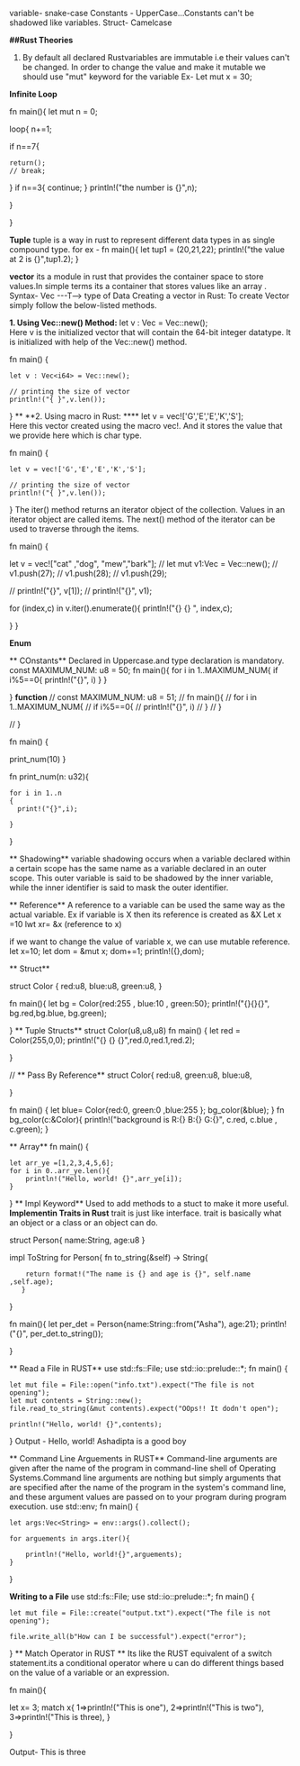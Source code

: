 variable- snake-case
Constants - UpperCase...Constants can't be shadowed like variables.
Struct- Camelcase


**##Rust Theories**
1. By default all declared Rustvariables are immutable i.e their values can't be changed.
   In order to change the value and make it mutable we should use "mut" keyword for the variable 
   Ex- Let mut x = 30;
   
**Infinite Loop**
   
fn main(){
let mut n = 0;

loop{
n+=1;

if n==7{

    return();
    // break;
}
if  n==3{
    continue;
}
println!("the number is {}",n);

}


}


**Tuple**
tuple is a way in rust to represent different data types in as single compound type.
for ex -
fn main(){
 let tup1 = (20,21,22);
 println!("the value at 2 is {}",tup1.2);
}

**vector**
its a module in rust that provides the container space to store values.In simple terms its a container that stores values like an array .
Syntax- Vec<T>  ---T--> type of Data
Creating a vector in Rust:
To create Vector simply follow the below-listed methods.

**1. Using Vec::new() Method:**
let v : Vec<i64> = Vec::new();  
Here v is the initialized vector that will contain the 64-bit integer datatype. It is initialized with help of the Vec::new() method.

fn main() {
 
    let v : Vec<i64> = Vec::new(); 
 
    // printing the size of vector
    println!("{ }",v.len());
}
** **2. Using macro in Rust: ****
let v = vec!['G','E','E','K','S'];   
Here this vector created using the macro vec!.  And it stores the value that we provide here which is char type.

fn main() {
 
    let v = vec!['G','E','E','K','S'];
 
    // printing the size of vector
    println!("{ }",v.len());
}
The iter() method returns an iterator object of the collection. Values in an iterator object are called items. The next() method of the iterator can be used to traverse through the items.
   
   fn main() {

let v = vec!["cat" ,"dog", "mew","bark"];
// let mut v1:Vec<T> = Vec::new();
// v1.push(27);
// v1.push(28);
// v1.push(29);

// println!("{}", v[1]);
// println!("{}", v1);

for (index,c) in v.iter().enumerate(){
println!("{} {} ", index,c);

}
}
   
**Enum**
   
  ** COnstants**
   Declared in Uppercase.and type declaration is mandatory.
 const MAXIMUM_NUM: u8 = 50;
   fn main(){
   for i in 1..MAXIMUM_NUM{
     if i%5==0{
     println!("{}", i)
   }
   }

   }
**function**
   // const MAXIMUM_NUM: u8 = 51;
// fn main(){
// for i in 1..MAXIMUM_NUM{
//   if i%5==0{
//   println!("{}", i)
// }
// }



// }

fn main() 
 {

 print_num(10)
 }

 fn print_num(n: u32){

    for i in 1..n
    {
      print!("{}",i);

    }
 }
   
 **  Shadowing**
    variable shadowing occurs when a variable declared within a certain scope  has the same name as a variable declared in an outer scope. 
   This outer variable is said to be shadowed by the inner variable, while the inner identifier is said to mask the outer identifier.
   
**  Reference**
   A reference to a variable can be used the same way as the actual variable.
   Ex if variable is X then its reference is created as &X
   Let x =10
   lwt xr= &x (reference to x)
   
   if we want to change the value of variable x, we can use mutable reference.
   let x=10;
   let dom = &mut x;
   dom+=1;
   println!({},dom);
   
  ** Struct**
   
   struct Color {
      red:u8,
     blue:u8,
   green:u8,
   }
   
   fn main(){
   let bg = Color{red:255 , blue:10 , green:50};
   println!("{}{}{}", bg.red,bg.blue, bg.green);
   
   
   }
  ** Tuple Structs**
   struct Color(u8,u8,u8)
   fn main()
   {
   let red = Color(255,0,0);
   println!("{} {} {}",red.0,red.1,red.2);
   
   }
   
 // ** Pass By Reference**
 struct Color{
   red:u8,
   green:u8,
   blue:u8,

 }

fn main() {
let blue= Color{red:0, green:0 ,blue:255 };
bg_color(&blue);
}
fn bg_color(c:&Color){
 println!("background is R:{} B:{} G:{}", c.red, c.blue , c.green); 
}
   
  ** Array**
fn main() {

    let arr_ye =[1,2,3,4,5,6];
    for i in 0..arr_ye.len(){
        println!("Hello, world! {}",arr_ye[i]);
    }
    
}
  ** Impl Keyword**
   Used to add methods to a stuct to make it more useful.
**Implementin Traits in Rust**
   trait is just like interface. trait is basically what an object or a class or an object can do.
   
 struct Person{
    name:String,
   age:u8
   }

   impl ToString for Person{
       fn to_string(&self) -> String{

        return format!("The name is {} and age is {}", self.name ,self.age);
       }

   }

   fn main(){
   let per_det = Person{name:String::from("Asha"), age:21};
   println!("{}", per_det.to_string());
   
   }
   
**   Read a File in RUST**
   use std::fs::File;
use std::io::prelude::*;
fn main() {

    let mut file = File::open("info.txt").expect("The file is not opening");
    let mut contents = String::new();
    file.read_to_string(&mut contents).expect("OOps!! It dodn't open");

    println!("Hello, world! {}",contents);
}
Output - Hello, world! Ashadipta is a good boy
   
  ** Command Line Arguements in RUST**
   Command-line arguments are given after the name of the program in command-line shell of Operating Systems.Command line arguments are nothing but simply arguments that are specified after the name of the program in the system's command line, and these argument values are passed on to your program during program execution.
  use std::env;
fn main() {

    let args:Vec<String> = env::args().collect(); 

    for arguements in args.iter(){

        println!("Hello, world!{}",arguements);
    }   
   
}
   
   **Writing to a File**
   use std::fs::File;
use std::io::prelude::*;
fn main() {

    let mut file = File::create("output.txt").expect("The file is not opening");

    file.write_all(b"How can I be successful").expect("error");
}
 ** Match Operator in RUST
**
Its like the RUST equivalent of a switch statement.its a conditional operator where u can do different things based on the value of a variable or an expression.
   
   fn main(){
   
   let x= 3;
   match x{
     1=>println!("This is one"),
    2=>println!("This is two"),
    3=>println!("This is three),
   }
   
   }
   
   Output- This is three
   

